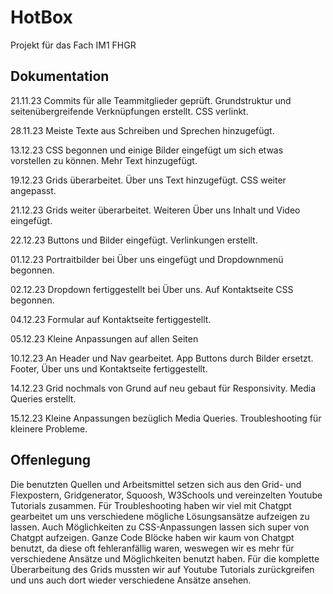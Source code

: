 # HotBox
 Projekt für das Fach IM1 FHGR

## Dokumentation

21.11.23
Commits für alle Teammitglieder geprüft.
Grundstruktur und seitenübergreifende Verknüpfungen erstellt. CSS verlinkt.

28.11.23
Meiste Texte aus Schreiben und Sprechen hinzugefügt.

13.12.23
CSS begonnen und einige Bilder eingefügt um sich etwas vorstellen zu können.
Mehr Text hinzugefügt.

19.12.23
Grids überarbeitet. Über uns Text hinzugefügt. CSS weiter angepasst.

21.12.23
Grids weiter überarbeitet. Weiteren Über uns Inhalt und Video eingefügt.

22.12.23
Buttons und Bilder eingefügt. Verlinkungen erstellt.

01.12.23
Portraitbilder bei Über uns eingefügt und Dropdownmenü begonnen.

02.12.23
Dropdown fertiggestellt bei Über uns. Auf Kontaktseite CSS begonnen.

04.12.23
Formular auf Kontaktseite fertiggestellt.

05.12.23
Kleine Anpassungen auf allen Seiten

10.12.23
An Header und Nav gearbeitet. App Buttons durch Bilder ersetzt. Footer, Über uns und Kontaktseite fertiggestellt.

14.12.23
Grid nochmals von Grund auf neu gebaut für Responsivity.
Media Queries erstellt.

15.12.23
Kleine Anpassungen bezüglich Media Queries.
Troubleshooting für kleinere Probleme.


## Offenlegung

Die benutzten Quellen und Arbeitsmittel setzen sich aus den Grid- und Flexpostern, Gridgenerator, Squoosh, W3Schools und vereinzelten Youtube Tutorials zusammen.
Für Troubleshooting haben wir viel mit Chatgpt gearbeitet um uns verschiedene mögliche Lösungsansätze aufzeigen zu lassen. Auch Möglichkeiten zu CSS-Anpassungen lassen sich super von Chatgpt aufzeigen. Ganze Code Blöcke haben wir kaum von Chatgpt benutzt, da diese oft fehleranfällig waren, weswegen wir es mehr für verschiedene Ansätze und Möglichkeiten benutzt haben.
Für die komplette Überarbeitung des Grids mussten wir auf Youtube Tutorials zurückgreifen und uns auch dort wieder verschiedene Ansätze ansehen.
